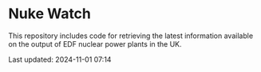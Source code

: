 # Nuke Watch

This repository includes code for retrieving the latest information available on the output of EDF nuclear power plants in the UK.

Last updated: 2024-11-01 07:14